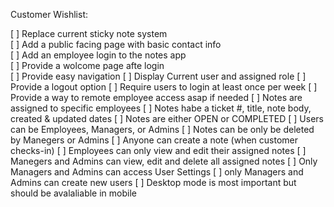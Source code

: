 Customer Wishlist:

[ ] Replace current sticky note system 
<br>
[ ] Add a public facing page with basic contact info
<br>
[ ] Add an employee login to the notes app
<br>
[ ] Provide a wolcome page afte login 
<br>
[ ] Provide easy navigation
[ ] Display Current user and assigned role
[ ] Provide a logout option
[ ] Require users to login at least once per week
[ ] Provide a way to remote employee access asap if needed
[ ] Notes are assigned to specific employees
[ ] Notes habe a ticket #, title, note body, created & updated dates
[ ] Notes are either OPEN or COMPLETED
[ ] Users can be Employees, Managers, or Admins
[ ] Notes can be only be deleted by Manegers or Admins
[ ] Anyone can create a note (when customer checks-in)
[ ] Employees can only view and edit their assigned notes 
[ ] Manegers and Admins can view, edit and delete all assigned notes
[ ] Only Managers and Admins can access User Settings
[ ] only Managers and Admins can create new users
[ ] Desktop mode is most important but should be avalaliable in mobile
